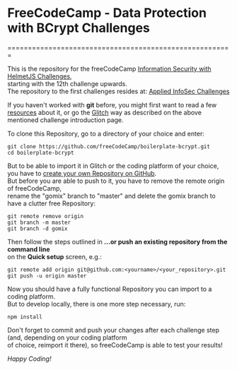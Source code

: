 # FreeCodeCamp - Data Protection with BCrypt Challenges
=======================================================

This is the repository for the freeCodeCamp [Information Security with HelmetJS Challenges](https://learn.freecodecamp.org/information-security-and-quality-assurance/information-security-with-helmetjs/),  
starting with the 12th challenge upwards.  
The repository to the first challenges resides at: [Applied InfoSec Challenges](https://github.com/freeCodeCamp/boilerplate-infosec)     

If you haven't worked with **git** before, you might first want to read a few   
[resources](http://try.github.io/) about it, or go the [Glitch](https://glitch.com/) 
way as described on the above mentioned challenge introduction page.

To clone this Repository, go to a directory of your choice and enter:
```
git clone https://github.com/freeCodeCamp/boilerplate-bcrypt.git
cd boilerplate-bcrypt
```
But to be able to import it in Glitch or the coding platform of your choice,  
you have to [create your own Repository on GitHub](https://help.github.com/articles/creating-a-new-repository/).  
But before you are able to push to it, you have to remove the remote origin of
freeCodeCamp,   
rename the "gomix" branch to "master" and delete the gomix branch
to have a clutter free Repository:
```
git remote remove origin
git branch -m master
git branch -d gomix
```
Then follow the steps outlined in **...or push an existing repository from the command line**  
on the **Quick setup** screen, e.g.:
```
git remote add origin git@github.com:<yourname>/<your_repository>.git
git push -u origin master
```

Now you should have a fully functional Repository you can import to a coding platform.  
But to develop locally, there is one more step necessary, run:
```
npm install
```

Don't forget to commit and push your changes after each challenge step (and, 
depending on your coding platform      
of choice, reimport it there), so freeCodeCamp is able to test your results!  

*Happy Coding!*